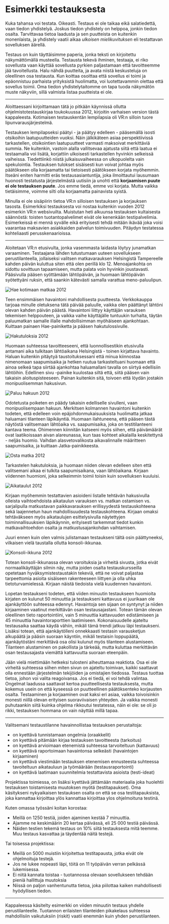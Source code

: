 # Esimerkki testauksesta

Kuka tahansa voi testata. Oikeasti. Testaus ei ole taikaa eikä salatiedettä, vaan tiedon yhdistelyä. Joskus tiedon yhdistely on helppoa, jonkin tiedon osalta. Tarvittavaa tietoa laadusta ja sen puutteista on kuitenkin monenlaista, ja yhdistely vaatii aikaa *ulkoisen mielikuvituksen* eli testattavan sovelluksen äärellä.

Testaus on kuin täyttäisimme paperia, jonka teksti on kirjoitettu näkymättömällä musteella. Testausta tekevä ihminen, testaaja, ei riko sovellusta vaan käyttää sovellusta pyrkien paljastamaan että tavoitteemme jää tavoitellusta. Halu nähdä puutteita, ja avata niistä keskusteluja on oleellinen osa testausta. Kun koittaa osoittaa että sovellus ei toimi ja epäonnistuu parhaista yrityksistä huolimatta, voi luotettavammin olettaa että sovellus toimii.
Oma tiedon yhdistelytaitomme on tapa tuoda näkymätön muste näkyviin, sillä valmista listaa puutteista ei ole.

* * *

Aloittaessani kirjoittamaan tätä jo pitkään käynnissä ollutta ohjelmistotestauskirjaa toukokuussa 2012, kirjoitin varhaisen version tästä kappaleesta. Kotimaisen testauskentän lempilapsia oli VR:n silloin tuore lipunvarausjärjestelmä.

Testauksen lempilapseksi päätyi - ja päätyy edelleen - pääsemällä isosti otsikoihin laatupuutteiden vuoksi. Näin jälkikäteen asiaa perspektiivissä tarkastellen, otsikointien laatupuutteet varmasti maksoivat merkittäviä summia. Ne kuitenkin, vastoin alalla vallitsevaa ajatusta siitä että laatua ei testaamalla voi lisätä, korjattiin ulkoisesti tarkastellen hyvinkin selkeissä vaiheissa. Tiedettiinkö niistä julkaisuvaiheessa on ulkopuolelta vain spekulointia. Testauksen tulokset sisäisesti kun voivat johtaa myös päätökseen olla korjaamatta tai tietoisesti päätökseen korjata myöhemmin. Itseäni eniten harmitti eräs testausasiantuntija, joka ilmoittautui lausumaan huonosti testatusta järjestelmästä uutisiin ja unohti että **korjaamisen puute ei ole testauksen puute**. Jos emme tiedä, emme voi korjata. Mutta vaikka tietäisimme, voimme silti olla korjaamatta painavista syistä.

Minulla ei ole sisäpiirin tietoa VR:n silloisen testauksen ja korjauksen tasosta. Esimerkiksi testauksesta voi nostaa kuitenkin vuoden 2012 esimerkin VR:n websivuilta. Muistutan heti alkuunsa testauksen kultaisesta säännöstä: toisten tuotantopalvelimet eivät ole kenenkään testipalvelimia. Esimerkeissä ei mennä syvälle eikä erityisesti tehdä mitään ikävää joka voisi vaarantaa maksavien asiakkaiden palvelun toimivuuden. Pitäydyn testatessa kohteliaasti perusskenaarioissa.

* * *

Aloitetaan VR:n etusivulta, jonka vasemmasta laidasta löytyy junamatkan varaaminen. Testaajana lähden tutustumaan uuteen sovellukseen perustilanteella, jollaiseksi valitsen matkavarauksen Helsingistä Tampereelle kahden päivän kuluttua siten että olen perillä klo 12. Menoajankohta on sidottu sovittuun tapaamiseen, mutta palata voin hyvinkin joustavasti. Pääsivulla pääsen syöttämään lähtöpäivän, ja huomaan lähtöpäivän syötettyäni ruksin, että saankin kätevästi samalla varattua meno-paluulipun.

![Hae kotimaan matkaa 2012](images/image1.jpg)

Teen ensimmäisen havaintoni mahdollisesta puutteesta. Verkkokauppa tarjoaa minulle oletuksena tätä päivää paluulle, vaikka olen  päättänyt lähtöni olevan kahden päivän päästä. Havaintoni liittyy käyttäjän varauksen tekemisen helppouteen, ja vaikka vaihe käyttäjälle tuntuukin turhalta, täytän paluumatkan samalle illalle mahdollisimman myöhäiseen ajankohtaan. Kuittaan painaen Hae-painiketta ja pääsen hakutulossivulle.

![Hakutuloksia 2012](images/image1.jpg)

Huomaan suhteessa tavoitteeseeni, että luonnollisestikin etusivulla antamani aika tulkitaan lähtöaikana Helsingistä - toinen kirjattava havainto. Haluan kuitenkin pitäytyä taustoituksessani että minua kiinnostaa nimenomaan saapumisaika ja hetken ruutua tarkasteltuani huomaan että ainoa selkeä tapa siirtää ajankohtaa haluamallani tavalla on siirtyä edellisiin lähtöihin. Edellinen sivu -painike kuulostaa siltä että, siitä pääsen vain takaisin aloituspisteeseen. Painan kuitenkin sitä, toivoen että löydän jostakin monipuolisemman hakusivun.

![Paluu hakuun 2012](images/image3.jpg)

Odotetusta poiketen en päädy takaisin edelliselle sivulleni, vaan monipuolisempaan hakuun. Merkitsen kolmannen havaintoni kuitenkin todeten, että edelleen voin epäjohdonmukaisuuksista huolimatta jatkaa haluamani tilanteen läpikäyntiä. Huomaan ilahtuneena, että pääsen tästä näytöstä valitsemaan lähtöaika vs. saapumisaika, joka on testitilanteeni kantava teema. Ohimennen kiinnitän katseeni myös siihen, että päivämäärät ovat laatikoissaan aivan alareunassa, kun taas kohteet aikalailla keskitettynä - neljäs huomio. Vaihdan alasvetovalikosta aikavalinnalle määritteen saapumisaika, ja kuittaan Jatka-painikkeesta.

![Osta matka 2012](images/image4.jpg)

Tarkastelen hakutuloksia, ja huomaan niiden olevan edelleen siten että valitsemani aikaa ei tulkita saapumisaikana, vaan lähtöaikana. Kirjaan viidennen huomioni, joka selkeimmin toimii toisin kuin sovelluksen kuuluisi.

![Aikataulut 2012](images/image5.jpg)

Kirjaan myöhemmin testattavien asioideni listalle tehtävän hakusivulla olleista vaihtoehdoista aikataulun varauksen vs. matkan ostamisen vs. sarjalipulla matkustavan paikkavarauksen erillisyydestä testauskohteena sekä laajennetun haun mahdollisuudesta testauskohteena. Kirjaan omaksi tehtäväkseen myös aikataulujen esittelysivulla näytettyjen toiminnallisuuksien läpikäynnin, erityisesti tarkemmat tiedot kunkin matkavaihtoehdon osalta ja matkustusajankohdan vaihtamisen.

Juuri ennen kuin olen valmis julistamaan testaukseni tältä osin päättyneeksi, vilkaisen vielä taustalla ollutta konsoli-ikkunaa.

![Konsoli-ikkuna 2012](images/image6.jpg)

Totean konsoli-ikkunassa olevan varoituksia ja virheitä sivusta, jotka eivät normaalikäyttäjän silmin näy, mutta joiden osalta testauskursseilla opetetaan hyväksymistestaustakin tekeviä, että ne voivat paljastaa tarpeettomia asioita sisäiseen rakenteeseen liittyen ja olla uhka tietoturvamielessä. Kirjaan näistä tiedoista vielä kuudennen havaintoni.

Lopetan testaukseni todeten, että viiden minuutin testaukseen huomioita kirjaten on kulunut 50 minuuttia ja testaukseni kattavuus ei juurikaan ole ajankäyttöön suhteessa edennyt. Havaintoja sen sijaan on syntynyt ja niiden kirjaaminen vaatinut merkittävän osan testausajastani. Totean tämän olevan oleellinen tieto raportointiini, vain 5 minuuttia kattavuuden edistämiseen ja 45 minuuttia havaintoraporttien laatimiseen. Kokonaisuudelle ajateltu testausaika saattaa käydä vähiin, mikäli tämä trendi jatkuu läpi testaukseni.  Lisäksi totean, että ajankäytölleni onnekkaasti testasin varausketjun alkupäätä ja pääsin suoraan käyntiin, mikäli testaisin loppupäätä, ajankäytöstäni merkittävä osa olisi kulunut myös tilanteen alustamiseen. Tilanteen alustaminen on pakollista ja tärkeää, mutta kuluttaa merkittävän osan testausajasta viemättä kattavuutta suoraan eteenpäin.

 Jään vielä miettimään hetkeksi tulosteni aiheuttamaa reaktiota. Osa ei ole virheitä suhteessa siihen miten sivun on ajateltu toimivan, kaikki saattavat olla ennestään järjestelmän tekijöiden ja omistajien tiedossa. Testaus tuottaa tietoa, johon voi valita reagoivansa. Jos ei tiedä, ei voi tehdä valintaa. Ongelmat laadussa saattavat kertoa puutteellisesta testauksesta, mutta kokemus usein on että kyseessä on puutteellinen päätöksenteko korjausten osalta. Testaaminen ja korjaaminen ovat kaksi eri asiaa, vaikka toivoisinkin monesti niillä olevan erityisen suoraviivaisen yhteyden. Ja vaikka monesti puhutaankin siitä kuinka ohjelma rikkoutui testatessa, näin ei ole: se oli jo rikki, testauksen hommana on vain näyttää millä tapaa.

 * * *

Valitsemani testaustilanne havainnollistaa testauksen perustaitoja:

* on kyettävä tunnistamaan ongelmia (oraakkelit)
* on kyettävä pitämään kirjaa testauksen tavoitteesta (tarkoitus)
* on kyettävä arvioimaan etenemistä suhteessa tarvoiteltuun (kattavuus)
* on kyettävä raportoimaan havaintonsa selkeästi (havaintojen kirjaaminen)
* on kyettävä viestimään testauksen etenemisen ennusteesta suhteessa tavoiteltuun aikatauluun ja työmäärään (testausraportointi)
* on kyettävä laatimaan suunnitelmia testattavista asioista (testi-ideat)

Projektissa toimiessa, on lisäksi kyettävä jättämään materiaalia joka huolehtii testauksen toistamisesta muutoksen myötä (testitapaukset). Oma käsitykseni nykyaikaisen testauksen osalta on että se osa testitapauksista, joka kannattaa kirjoittaa ylös kannattaa kirjoittaa ylos ohjelmoituna testinä.

Kuten omassa työssäni koitan korostaa:

* Meillä on 1250 testiä, joiden ajaminen kestää 7 minuuttia.
* Ajamme ne keskimäärin 20 kertaa päivässä, eli 25 000 testiä päivässä.
* Näiden testien tekemä testaus on 10% siitä testauksesta mitä teemme. Muu testaus kasvattaa ja täydentää näitä testejä.

Tai toisessa projektissa:

* Meillä on 5000 muistiin kirjoitettua testitapausta, jotka eivät ole ohjelmoituja testejä.
* Jos ne lukee nopeasti läpi, töitä on 11 työpäivän verran pelkässä lukemisessa.
* Ei niitä kannata toistaa - tuotannossa olevaan sovellukseen tehdään pieniä hallittuja muutoksia
* Niissä on paljon vanhentunutta tietoa, joka piilottaa kaiken mahdollisesti hyödyllisen tiedon.

* * *

Kappaleessa käsitelty esimerkki on viiden minuutin testaus yhdelle perustilanteelle. Tuotannon erilaisten tilanteiden pikakelaus suhteessa mahdollisiin vaikutuksiin (riskit) vaatii enemmän kuin yhden perustilanteen.
